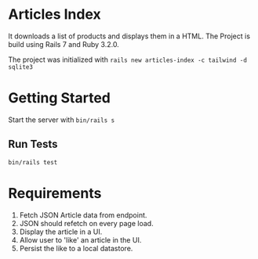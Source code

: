 # Articles Index

It downloads a list of products and displays them in a HTML. The Project is build using Rails 7 and Ruby 3.2.0. 


The project was initialized with `rails new articles-index -c tailwind -d sqlite3`

# Getting Started

Start the server with `bin/rails s`

## Run Tests

`bin/rails test`

# Requirements

1. Fetch JSON Article data from endpoint.
2. JSON should refetch on every page load.
3. Display the article in a UI.
4. Allow user to 'like' an article in the UI.
5. Persist the like to a local datastore.
